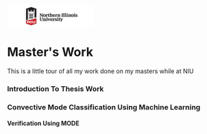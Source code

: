 <p>
    <img src="https://raw.githubusercontent.com/jcorner1/NIU_Masters/main/Masters_Thesis/NIU_Emblem.png" width="200" height="50" />
</p>

# Master's Work
This is a little tour of all my work done on my masters while at NIU

### Introduction To Thesis Work


### Convective Mode Classification Using Machine Learning


#### Verification Using MODE

